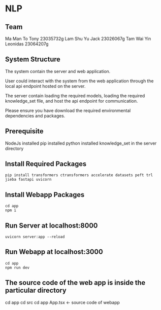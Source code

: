 # NLP

## Team
Ma Man To Tony 23035732g
Lam Shu Yu Jack 23026067g
Tam Wai Yin Leonidas 23064207g

## System Structure
The system contain the server and web application.

User could interact with the system from the web application through the local api endpoint hosted on the server.

The server contain loading the required models, loading the required knowledge_set file, and host the api endpoint for communication.

Please ensure you have download the required environmental dependencies and packages.

## Prerequisite
NodeJs installed
pip installed
python installed
knowledge_set in the server directory

## Install Required Packages
```
pip install transformers ctransformers accelerate datasets peft trl jieba fastapi uvicorn
```

## Install Webapp Packages
```
cd app
npm i
```

## Run Server at localhost:8000
```
uvicorn server:app --reload
```

## Run Webapp at localhost:3000
```
cd app
npm run dev
```

## The source code of the web app is inside the particular directory
cd app
cd src
cd app
App.tsx <- source code of webapp